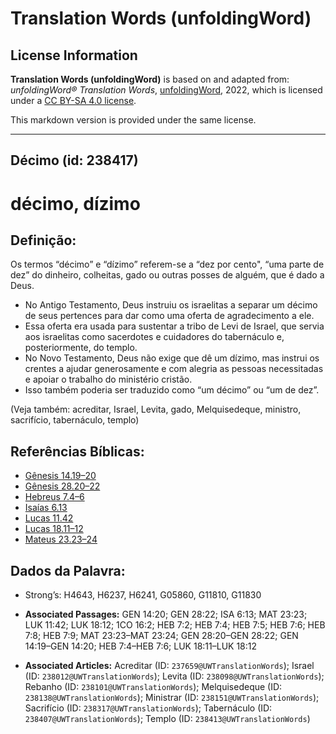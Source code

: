 # Translation Words (unfoldingWord)

## License Information

**Translation Words (unfoldingWord)** is based on and adapted from: _unfoldingWord® Translation Words_, [unfoldingWord](https://unfoldingword.org/utw), 2022, which is licensed under a [CC BY-SA 4.0 license](https://creativecommons.org/licenses/by-sa/4.0/legalcode.en).

This markdown version is provided under the same license.



--------------------------------

## Décimo (id: 238417)

décimo, dízimo
==============

Definição:
----------

Os termos “décimo” e “dízimo” referem\-se a “dez por cento", “uma parte de dez” do dinheiro, colheitas, gado ou outras posses de alguém, que é dado a Deus.

* No Antigo Testamento, Deus instruiu os israelitas a separar um décimo de seus pertences para dar como uma oferta de agradecimento a ele.
* Essa oferta era usada para sustentar a tribo de Levi de Israel, que servia aos israelitas como sacerdotes e cuidadores do tabernáculo e, posteriormente, do templo.
* No Novo Testamento, Deus não exige que dê um dízimo, mas instrui os crentes a ajudar generosamente e com alegria as pessoas necessitadas e apoiar o trabalho do ministério cristão.
* Isso também poderia ser traduzido como “um décimo” ou “um de dez”.

(Veja também: acreditar, Israel, Levita, gado, Melquisedeque, ministro, sacrifício, tabernáculo, templo)

Referências Bíblicas:
---------------------

* [Gênesis 14\.19–20](https://ref.ly/Gen14:19-Gen14:20)
* [Gênesis 28\.20–22](https://ref.ly/Gen28:20-Gen28:22)
* [Hebreus 7\.4–6](https://ref.ly/Heb7:4-Heb7:6)
* [Isaías 6\.13](https://ref.ly/Isa6:13)
* [Lucas 11\.42](https://ref.ly/Luke11:42)
* [Lucas 18\.11–12](https://ref.ly/Luke18:11-Luke18:12)
* [Mateus 23\.23–24](https://ref.ly/Matt23:23-Matt23:24)

Dados da Palavra:
-----------------

* Strong’s: H4643, H6237, H6241, G05860, G11810, G11830

* **Associated Passages:** GEN 14:20; GEN 28:22; ISA 6:13; MAT 23:23; LUK 11:42; LUK 18:12; 1CO 16:2; HEB 7:2; HEB 7:4; HEB 7:5; HEB 7:6; HEB 7:8; HEB 7:9; MAT 23:23–MAT 23:24; GEN 28:20–GEN 28:22; GEN 14:19–GEN 14:20; HEB 7:4–HEB 7:6; LUK 18:11–LUK 18:12
* **Associated Articles:** Acreditar (ID: `237659@UWTranslationWords`); Israel (ID: `238012@UWTranslationWords`); Levita (ID: `238098@UWTranslationWords`); Rebanho (ID: `238101@UWTranslationWords`); Melquisedeque (ID: `238138@UWTranslationWords`); Ministrar (ID: `238151@UWTranslationWords`); Sacrifício (ID: `238317@UWTranslationWords`); Tabernáculo (ID: `238407@UWTranslationWords`); Templo (ID: `238413@UWTranslationWords`)

